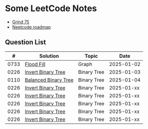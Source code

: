 # Some LeetCode Notes

- [Grind 75](https://www.techinterviewhandbook.org/grind75/)
- [Neetcode roadmap](https://neetcode.io/roadmap)

## Question List

| #    | Solution                                                         | Topic       | Date                                      |
| ---- | ---------------------------------------------------------------- | ----------- | ----------------------------------------- |
| 0733 | [Flood Fill](./src/733.%20Flood%20Fill)                          | Graph       | 2025-01-02                                |
| 0226 | [Invert Binary Tree](./src/226.%20Invert%20Binary%20Tree)        | Binary Tree | 2025-01-03                                |
| 0110 | [Balanced Binary Tree](./src/110.%20Balanced%20Binary%20Tree)        | Binary Tree | 2025-01-04                                |
| 0226 | [Invert Binary Tree](./src/226.%20Invert%20Binary%20Tree)        | Binary Tree | 2025-01-xx                                |
| 0226 | [Invert Binary Tree](./src/226.%20Invert%20Binary%20Tree)        | Binary Tree | 2025-01-xx                                |
| 0226 | [Invert Binary Tree](./src/226.%20Invert%20Binary%20Tree)        | Binary Tree | 2025-01-xx                                |
| 0226 | [Invert Binary Tree](./src/226.%20Invert%20Binary%20Tree)        | Binary Tree | 2025-01-xx                                |
| 0226 | [Invert Binary Tree](./src/226.%20Invert%20Binary%20Tree)        | Binary Tree | 2025-01-xx                                |

